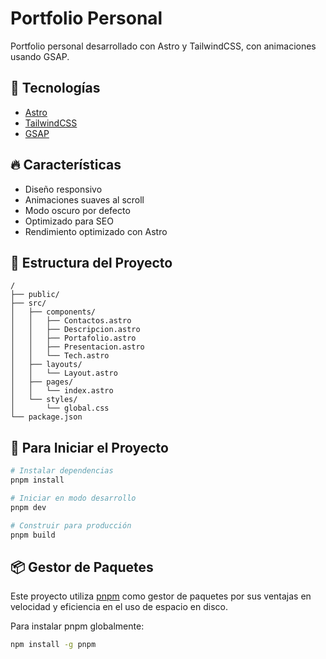 # Portfolio Personal

Portfolio personal desarrollado con Astro y TailwindCSS, con animaciones usando GSAP.

## 🚀 Tecnologías

- [Astro](https://astro.build/)
- [TailwindCSS](https://tailwindcss.com/)
- [GSAP](https://greensock.com/gsap/)

## 🔥 Características

- Diseño responsivo
- Animaciones suaves al scroll
- Modo oscuro por defecto
- Optimizado para SEO
- Rendimiento optimizado con Astro

## 📁 Estructura del Proyecto

```
/
├── public/
├── src/
│   ├── components/
│   │   ├── Contactos.astro
│   │   ├── Descripcion.astro
│   │   ├── Portafolio.astro
│   │   ├── Presentacion.astro
│   │   └── Tech.astro
│   ├── layouts/
│   │   └── Layout.astro
│   ├── pages/
│   │   └── index.astro
│   └── styles/
│       └── global.css
└── package.json
```

## 🚦 Para Iniciar el Proyecto

```bash
# Instalar dependencias
pnpm install

# Iniciar en modo desarrollo
pnpm dev

# Construir para producción
pnpm build
```

## 📦 Gestor de Paquetes

Este proyecto utiliza [pnpm](https://pnpm.io/) como gestor de paquetes por sus ventajas en velocidad y eficiencia en el uso de espacio en disco.

Para instalar pnpm globalmente:

```bash
npm install -g pnpm
```
